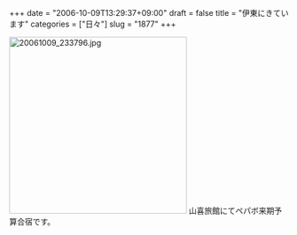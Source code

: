 +++
date = "2006-10-09T13:29:37+09:00"
draft = false
title = "伊東にきています"
categories = ["日々"]
slug = "1877"
+++

<img src="http://ieiriblog.img.jugem.jp/20061009_233796.jpg" class="pict" width="320"  alt="20061009_233796.jpg" />
山喜旅館にてペパボ来期予算合宿です。
